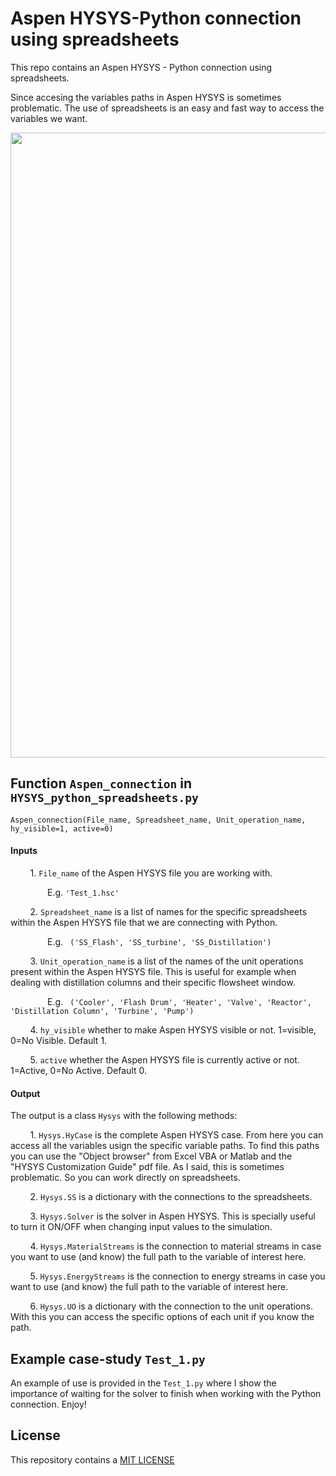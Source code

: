 # Aspen HYSYS-Python connection using spreadsheets

This repo contains an Aspen HYSYS - Python connection using spreadsheets.

Since accesing the variables paths in Aspen HYSYS is sometimes problematic. The use of spreadsheets is an easy and fast way to access the variables we want.

<img align="center" src="https://github.com/edgarsmdn/Aspen_HYSYS_Python/blob/main/figures/HYSYS_Python.PNG" width="1000">


## Function ```Aspen_connection``` in ```HYSYS_python_spreadsheets.py```

```
Aspen_connection(File_name, Spreadsheet_name, Unit_operation_name, hy_visible=1, active=0)
```

#### Inputs

&nbsp;&nbsp;&nbsp;&nbsp;&nbsp;&nbsp;&nbsp; 1. ```File_name``` of the Aspen HYSYS file you are working with.

&nbsp;&nbsp;&nbsp;&nbsp;&nbsp;&nbsp;&nbsp;&nbsp;&nbsp;&nbsp;&nbsp;&nbsp;&nbsp;&nbsp; E.g. ``` 'Test_1.hsc' ```

&nbsp;&nbsp;&nbsp;&nbsp;&nbsp;&nbsp;&nbsp; 2. ```Spreadsheet_name``` is a list of names for the specific spreadsheets within the Aspen HYSYS file that we are connecting with Python.

&nbsp;&nbsp;&nbsp;&nbsp;&nbsp;&nbsp;&nbsp;&nbsp;&nbsp;&nbsp;&nbsp;&nbsp;&nbsp;&nbsp; E.g. ``` ('SS_Flash', 'SS_turbine', 'SS_Distillation')```

&nbsp;&nbsp;&nbsp;&nbsp;&nbsp;&nbsp;&nbsp; 3. ```Unit_operation_name``` is a list of the names of the unit operations present within the Aspen HYSYS file. This is useful for example when dealing with distillation columns and their specific flowsheet window.
                
&nbsp;&nbsp;&nbsp;&nbsp;&nbsp;&nbsp;&nbsp;&nbsp;&nbsp;&nbsp;&nbsp;&nbsp;&nbsp;&nbsp; E.g. ``` ('Cooler', 'Flash Drum', 'Heater', 'Valve', 'Reactor', 
                'Distillation Column', 'Turbine', 'Pump')```
                
&nbsp;&nbsp;&nbsp;&nbsp;&nbsp;&nbsp;&nbsp; 4. ```hy_visible``` whether to make Aspen HYSYS visible or not. 1=visible, 0=No Visible. Default 1.

&nbsp;&nbsp;&nbsp;&nbsp;&nbsp;&nbsp;&nbsp; 5. ```active``` whether the Aspen HYSYS file is currently active or not. 1=Active, 0=No Active. Default 0.

#### Output

The output is a class ```Hysys```   with the following methods:

&nbsp;&nbsp;&nbsp;&nbsp;&nbsp;&nbsp;&nbsp; 1. ```Hysys.HyCase``` is the complete Aspen HYSYS case. From here you can access all the variables usign the specific variable paths. 
To find this paths you can use the "Object browser" from Excel VBA or Matlab and the "HYSYS Customization Guide" pdf file. As I said, this is sometimes problematic. So you can work directly on spreadsheets. 

&nbsp;&nbsp;&nbsp;&nbsp;&nbsp;&nbsp;&nbsp; 2. ```Hysys.SS``` is a dictionary with the connections to the spreadsheets.

&nbsp;&nbsp;&nbsp;&nbsp;&nbsp;&nbsp;&nbsp; 3. ```Hysys.Solver``` is the solver in Aspen HYSYS. This is specially useful to turn it ON/OFF when changing input values to the simulation.

&nbsp;&nbsp;&nbsp;&nbsp;&nbsp;&nbsp;&nbsp; 4. ```Hysys.MaterialStreams``` is the connection to material streams in case you want to use (and know) the full path to the variable of interest here.

&nbsp;&nbsp;&nbsp;&nbsp;&nbsp;&nbsp;&nbsp; 5. ```Hysys.EnergyStreams``` is the connection to energy streams in case you want to use (and know) the full path to the variable of interest here.

&nbsp;&nbsp;&nbsp;&nbsp;&nbsp;&nbsp;&nbsp; 6. ```Hysys.UO``` is a dictionary with the connection to the unit operations. With this you can access the specific options of each unit if you know the path.

## Example case-study ```Test_1.py```

An example of use is provided in the ```Test_1.py``` where I show the importance of waiting for the solver to finish when working with the Python connection. Enjoy!

## License

This repository contains a [MIT LICENSE]([https://github.com/AlxndrKlbk/pyhys/blob/main/LICENSE](https://github.com/AlxndrKlbk/pyhys/blob/main/LICENSE))
